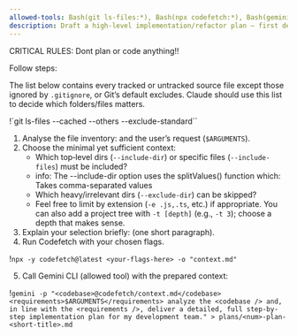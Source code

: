 ```yaml
---
allowed-tools: Bash(git ls-files:*), Bash(npx codefetch:*), Bash(gemini:*)
description: Draft a high‑level implementation/refactor plan – first derive the optimal Codefetch context from the Git file list, then query Gemini CLI and hand the result back to Claude. Do NOT begin writing or changing application code.
---
```


CRITICAL RULES: Dont plan or code anything!!

Follow steps:

The list below contains every tracked or untracked source file except those ignored by `.gitignore`, or Git’s default excludes. Claude should use this list to decide which folders/files matters.

!`git ls-files --cached --others --exclude-standard``

1. Analyse the file inventory: and the user’s request (`$ARGUMENTS`).  
2. Choose the minimal yet sufficient context:
   - Which top‑level dirs (`--include-dir`) or specific files (`--include-files`) must be included?  
   - info: The --include-dir option uses the splitValues() function which: Takes comma-separated values
   - Which heavy/irrelevant dirs (`--exclude-dir`) can be skipped?  
   - Feel free to limit by extension (`-e .js,.ts`, etc.) if appropriate.
   You can also add a project tree with `-t [depth]` (e.g., `-t 3`); choose a depth that makes sense.  
3. Explain your selection briefly: (one short paragraph).  
4. Run Codefetch with your chosen flags.

!`npx -y codefetch@latest <your-flags-here> -o "context.md"`

5. Call Gemini CLI (allowed tool) with the prepared context:

!`gemini -p "<codebase>@codefetch/context.md</codebase><requirements>$ARGUMENTS</requirements> analyze the <codebase /> and, in line with the <requirements />, deliver a detailed, full step-by-step implementation plan for my development team." > plans/<num>-plan-<short-title>.md`